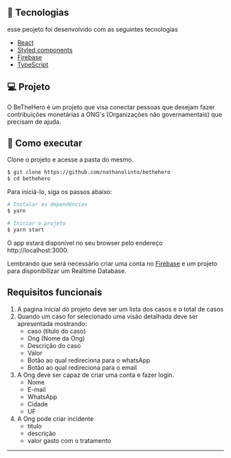 ## 🧪 Tecnologias

esse peojeto foi desenvolvido com as seguintes tecnologias

- [React](https://reactjs.org)
- [Styled components](https://styled-components.com/)
- [Firebase](https://firebase.google.com/)
- [TypeScript](https://www.typescriptlang.org/)

## 💻 Projeto

O BeTheHero é um projeto que visa conectar pessoas que desejam fazer contribuições monetárias a ONG's (Organizações não governamentais) que precisam de ajuda.

## 🚀 Como executar

Clone o projeto e acesse a pasta do mesmo.

```bash
$ git clone https://github.com/nathanolinto/bethehero
$ cd bethehero
```

Para iniciá-lo, siga os passos abaixo:
```bash
# Instalar as dependências
$ yarn

# Iniciar o projeto
$ yarn start
```
O app estará disponível no seu browser pelo endereço http://localhost:3000.

Lembrando que será necessário criar uma conta no [Firebase](https://firebase.google.com/) e um projeto para disponibilizar um Realtime Database.

## Requisitos funcionais

1. A pagina inicial do projeto deve ser um lista dos casos e o total de casos
2. Quando um caso for selecionado uma visão detalhada deve ser apresentada mostrando:
    - caso (titulo do caso)
    - Ong (Nome da Ong)
    - Descrição do caso
    - Valor
    - Botão ao qual redireciona para o whatsApp
    - Botão ao qual redireciona para o email
3. A Ong deve ser capaz de criar uma conta e fazer login.
    - Nome
    - E-mail
    - WhatsApp
    - Cidade
    - UF
4. A Ong pode criar incidente
    - titulo
    - descrição
    - valor gasto com o tratamento
    
---